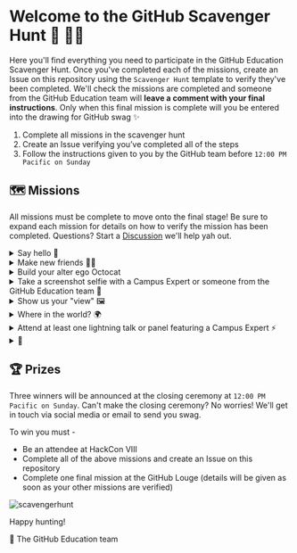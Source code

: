 # Welcome to the GitHub Scavenger Hunt 👋 🕵️‍♀️

Here you'll find everything you need to participate in the GitHub Education Scavenger Hunt. Once you've completed each of the missions, create an Issue on this repository using the `Scavenger Hunt` template to verify they've been completed. We'll check the missions are completed and someone from the GitHub Education team will **leave a comment with your final instructions**. Only when this final mission is complete will you be entered into the drawing for GitHub swag ✨

1. Complete all missions in the scavenger hunt
2. Create an Issue verifying you’ve completed all of the steps
3. Follow the instructions given to you by the GitHub team before `12:00 PM Pacific on Sunday`

## 🗺 Missions

All missions must be complete to move onto the final stage! Be sure to expand each mission for details on how to verify the mission has been completed. Questions? Start a [Discussion](https://github.com/education/hackconviii/discussions) we'll help yah out.

<details>
<summary>Say hello 👋</summary>
  
 * Conferences are always more fun when you run into old friends and connections 👯‍♀️ Scan the list of attendees and send a quick hello to each name you recognize on the list. No names you recognize? We'll be your friend! Say hi to @elisemoe or @juanpflores. Complete this task by checking the box to say you've reconnected with someone at HackCon VIII.
</details>

<details>
<summary>Make new friends 👯‍♀️</summary>
  
 * Now that we've done some catching up, let's make a new friend. Choose one name (at random or someone you've wanted to connect with) and introduce yourself. Let them know why you love your student community and ask a question about theirs :) To complete this mission you'll need to send us a screenshot of your intro. No need to include their response!
</details>

<details>
<summary>Build your alter ego Octocat</summary>
  
 * Head on over to the [Octocat Generator](https://myoctocat.com/) and create an Octocat representing your wonderful self. Tag `@GitHubEducation` and use the hashtag `#HackCon` on Twitter for a chance to be featured! Upload your Octocat to the Issue in order to complete this one.
</details>

<details>
  <summary>Take a screenshot selfie with a Campus Expert or someone from the GitHub Education team  📸 </summary>
  
 *  Keep at eye on Discord through out the day and we'll let you know when we're hanging out inthe networking section. You can never be sure who you'll meet! When you come accross someone from the team (we'll be wearing our GitHub hoodies), capture a screenshot selfie. Share the selfie (usie?) in the Issue to verify this one.
  </details>
  
  <details>
  <summary>Show us your "view" 🖼 </summary>
  
 *  Share a picture of your “view” at the conference. Laptop on the couch? Maybe the weather's nice and you're hanging out outside? Let's see what HackCon looks like in your slice on the universe. Upload a picture to the [Discussion](https://github.com/education/hackconviii/discussions) to verify this mission.
  </details>
  
<details>
  <summary>Where in the world? 🌍 </summary>
  
 *  Major League Hacking is a global community of hackers and community builders, and we are so excited that this year's HackCon is accessible from anywhere. Share something about your part of the world by taking a picture that represents your culture or location. For example, @elisemoe lives in Seattle so she might share a picture of an umbrella. This mission is verified by adding your image to the `Where in the world 🌍` [Discussion](https://github.com/education/hackconviii/discussions)
</details>

<details>
  <summary>Attend at least one lightning talk or panel featuring a Campus Expert ⚡️</summary>
  
  * This can be any of the sessions on our [event page](https://education.github.com/hackcon) ✨ What did you learn? Write a sentance or two about something that stood out, or something you learned in the Issue.
  
</details>

<details>
  <summary>🥚 </summary>
  
  * You'll know it [when you see it](https://education.github.com/hackcon) 👀 Make sure to take a screenshot and upload to the Issue!
  
</details>

## 🏆 Prizes
Three winners will be announced at the closing ceremony at `12:00 PM Pacific on Sunday`. Can't make the closing ceremony? No worries! We'll get in touch via social media or email to send you swag.

To win you must -

* Be an attendee at HackCon VIII
* Complete all of the above missions and create an Issue on this repository
* Complete one final mission at the GitHub Louge (details will be given as soon as your other missions are verified)

![scavengerhunt](https://user-images.githubusercontent.com/6633808/90445043-dc5b3280-e093-11ea-8440-c1de3b722115.png)

Happy hunting!

💖 The GitHub Education team

